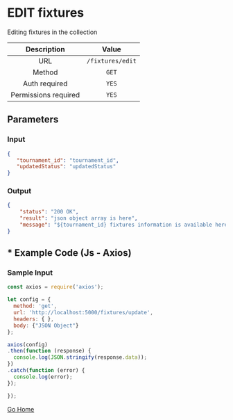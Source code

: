 # EDIT fixtures

Editing fixtures in the collection

|      Description      |           Value           |
|:--------------------: |:------------------------: |
| URL                   | `/fixtures/edit`  |
| Method                | `GET`                     |
| Auth required         | `YES`                     |
| Permissions required  | `YES`                    |

## Parameters

### Input

```json
{
   "tournament_id": "tournament_id", 
   "updatedStatus": "updatedStatus"
}
```

### Output

```json
{
    "status": "200 OK",
    "result": "json object array is here",
    "message": "${tournament_id} fixtures information is available here"
}
```

## * Example Code (Js - Axios)

### Sample Input

```js
const axios = require('axios');

let config = {
  method: 'get',
  url: 'http://localhost:5000/fixtures/update',
  headers: { },
  body: {"JSON Object"}
};

axios(config)
.then(function (response) {
  console.log(JSON.stringify(response.data));
})
.catch(function (error) {
  console.log(error);
});

});
```

[Go Home](../README.md)

